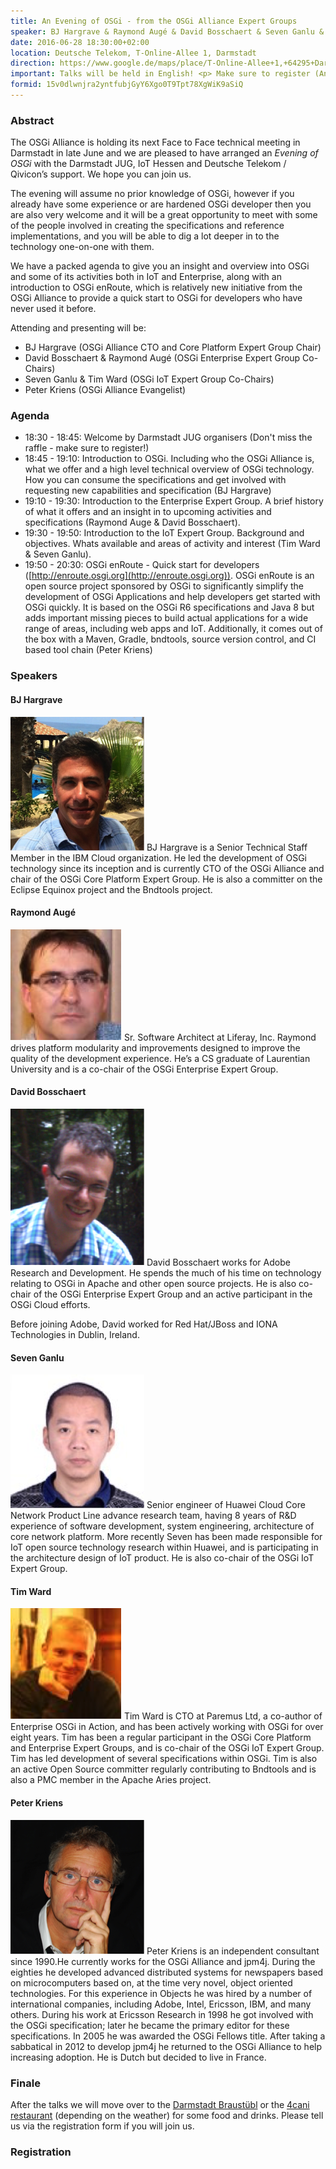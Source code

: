 ```yaml
---
title: An Evening of OSGi - from the OSGi Alliance Expert Groups
speaker: BJ Hargrave & Raymond Augé & David Bosschaert & Seven Ganlu & Tim Ward & Peter Kriens
date: 2016-06-28 18:30:00+02:00
location: Deutsche Telekom, T-Online-Allee 1, Darmstadt
direction: https://www.google.de/maps/place/T-Online-Allee+1,+64295+Darmstadt/@49.86471,8.6232713,17z/data=!3m1!4b1!4m5!3m4!1s0x47bd709dcdebef67:0x5b0032c42cc77a93!8m2!3d49.86471!4d8.62546
important: Talks will be held in English! <p> Make sure to register (Anmeldung) at most 24h in advance!
formid: 15v0dlwnjra2yntfubjGyY6Xgo0T9Tpt78XgWiK9aSiQ
---
```


### Abstract

The OSGi Alliance is holding its next Face to Face technical meeting in Darmstadt in late June and we are pleased to 
have arranged an _Evening of OSGi_ with the Darmstadt JUG, IoT Hessen and Deutsche Telekom / Qivicon’s support. 
We hope you can join us.

The evening will assume no prior knowledge of OSGi, however if you already have some experience  or are hardened OSGi 
developer then you are also very welcome and it will be a great opportunity to meet with some of the people involved in
creating the specifications and reference implementations, and you will be able to dig a lot deeper in to the technology
one-on-one with them.

We have a packed agenda to give you an insight and overview into OSGi and some of its activities both in IoT and 
Enterprise, along with an introduction to OSGi enRoute, which is relatively new initiative from the OSGi Alliance to 
provide a quick start to OSGi for developers who have never used it before.   

Attending and presenting will be:

* BJ Hargrave (OSGi Alliance CTO and Core Platform Expert Group Chair)
* David Bosschaert & Raymond Augé (OSGi Enterprise Expert Group Co-Chairs)
* Seven Ganlu & Tim Ward (OSGi IoT Expert Group Co-Chairs)
* Peter Kriens (OSGi Alliance Evangelist)

### Agenda

<!--| *Time*        | *Topic* | *Speaker(s)*        |-->
<!--| ------------- | ------- | -------------------:|-->

* 18:30 - 18:45: Welcome by Darmstadt JUG organisers (Don't miss the raffle - make sure to register!)
* 18:45 - 19:10: Introduction to OSGi. Including who the OSGi Alliance is, what we offer and a high level technical overview of OSGi technology. How you can consume the specifications and get involved with requesting new capabilities and specification (BJ Hargrave) 
* 19:10 - 19:30: Introduction to the Enterprise Expert Group. A brief history of what it offers and an insight in to upcoming activities and specifications	(Raymond Auge & David Bosschaert).
* 19:30 - 19:50: Introduction to the IoT Expert Group. Background and objectives. Whats available and areas of activity and interest (Tim Ward & Seven Ganlu).
* 19:50 - 20:30: OSGi enRoute - Quick start for developers ([http://enroute.osgi.org](http://enroute.osgi.org)). OSGi enRoute is an open source project sponsored by OSGi to significantly simplify the development of OSGi Applications and help developers get started with OSGi quickly. It is based on the OSGi R6 specifications and Java 8 but adds important missing pieces to build actual applications for a wide range of areas, including web apps and IoT. Additionally, it comes out of the box with a Maven, Gradle, bndtools, source version control, and CI based tool chain (Peter Kriens) 

### Speakers

#### BJ Hargrave

<img src="/images/speaker/osgi-bj-hargrave.png" class="speakerpic"/>
BJ Hargrave is a Senior Technical Staff Member in the IBM Cloud organization. He led the development of OSGi technology since its inception and is currently CTO of the OSGi Alliance and chair of the OSGi Core Platform Expert Group. He is also a committer on the Eclipse Equinox project and the Bndtools project.
	
#### Raymond Augé

<img src="/images/speaker/osgi-raymond-auge.png" class="speakerpic"/>
Sr. Software Architect at Liferay, Inc. Raymond drives platform modularity and improvements designed to improve the quality of the development experience. He’s a CS graduate of Laurentian University and is a co-chair of the OSGi Enterprise Expert Group.
	
#### David Bosschaert

<img src="/images/speaker/osgi-david-bosschaert.png" class="speakerpic"/>
David Bosschaert works for Adobe Research and Development. He spends the much of his time on technology relating to OSGi in Apache and other open source projects. He is also co-chair of the OSGi Enterprise Expert Group and an active participant in the OSGi Cloud efforts.

Before joining Adobe, David worked for Red Hat/JBoss and IONA Technologies in Dublin, Ireland.
	
#### Seven Ganlu

<img src="/images/speaker/osgi-seven-ganlu.png" class="speakerpic"/>
Senior engineer of Huawei Cloud Core Network Product Line advance research team, having 8 years of R&D experience of software development, system engineering, architecture of core network platform. More recently Seven has been made responsible for IoT open source technology research within Huawei, and is participating in the architecture design of IoT product. He is also co-chair of the OSGi IoT Expert Group.
	
#### Tim Ward

<img src="/images/speaker/osgi-tim-ward.png" class="speakerpic"/>
Tim Ward is CTO at Paremus Ltd, a co-author of Enterprise OSGi in Action, and has been actively working with OSGi for over eight years. Tim has been a regular participant in the OSGi Core Platform and Enterprise Expert Groups, and is co-chair of the OSGi IoT Expert Group. Tim has led development of several specifications within OSGi. Tim is also an active Open Source committer regularly contributing to Bndtools and is also a PMC member in the Apache Aries project.
	
#### Peter Kriens

<img src="/images/speaker/osgi-peter-kriens.png" class="speakerpic"/>
Peter Kriens is an independent consultant since 1990.He currently works for the OSGi Alliance and jpm4j. During the eighties he developed advanced distributed systems for newspapers based on microcomputers based on, at the time very novel, object oriented technologies. For this experience in Objects he was hired by a number of international companies, including Adobe, Intel, Ericsson, IBM, and many others. During his work at Ericsson Research in 1998 he got involved with the OSGi specification; later he became the primary editor for these specifications. In 2005 he was awarded the OSGi Fellows title. After taking a sabbatical in 2012 to develop jpm4j he returned to the OSGi Alliance to help increasing adoption. He is Dutch but decided to live in France.

### Finale

After the talks we will move over to the [Darmstadt Braustübl](http://www.braustuebl.net/) or the [4cani restaurant](http://www.4cani.com/darmstadt/)
(depending on the weather) for some food and drinks. Please tell us via the registration form if you will join us.

### Registration